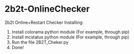 # 2b2t-OnlineChecker
2b2t Online+Restart Checker
Installing:
1. Install colorama python module (For example, through pip)
2. Install mcstatus python module (For example, through pip)
3. Run the file 2B2T_Cheker.py
4. Done!
